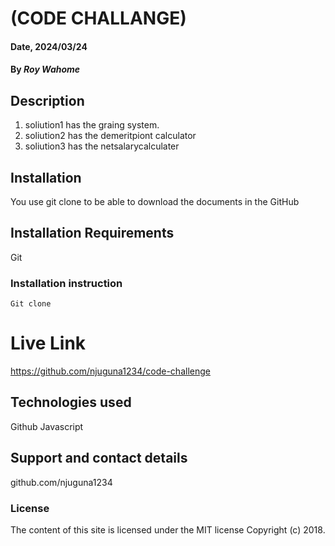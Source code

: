 # (CODE CHALLANGE)

#### Date, 2024/03/24

#### By *Roy Wahome*

## Description
1. soliution1 has the graing system.
2. soliution2 has the demeritpiont calculator
3. soliution3 has the netsalarycalculater

## Installation
You use git clone to be able to download the documents in the GitHub

## Installation Requirements
Git

### Installation instruction
```
Git clone 

```

# Live Link
https://github.com/njuguna1234/code-challenge

## Technologies used

Github
Javascript

## Support and contact details
github.com/njuguna1234

### License
The content of this site is licensed under the MIT license
Copyright (c) 2018.

